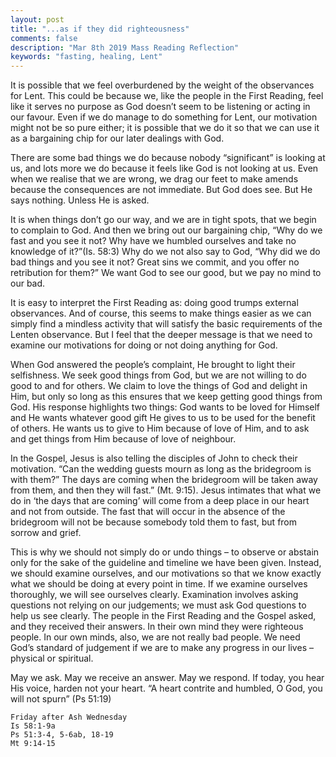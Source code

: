 ```yaml
---
layout: post
title: "...as if they did righteousness"
comments: false
description: "Mar 8th 2019 Mass Reading Reflection"
keywords: "fasting, healing, Lent"
---
```



It is possible that we feel overburdened by the weight of the observances for Lent. This could be because we, like the people in the First Reading, feel like it serves no purpose as God doesn’t seem to be listening or acting in our favour. Even if we do manage to do something for Lent, our motivation might not be so pure either; it is possible that we do it so that we can use it as a bargaining chip for our later dealings with God.

There are some bad things we do because nobody “significant” is looking at us, and lots more we do because it feels like God is not looking at us. Even when we realise that we are wrong, we drag our feet to make amends because the consequences are not immediate. But God does see. But He says nothing. Unless He is asked.

It is when things don’t go our way, and we are in tight spots, that we begin to complain to God. And then we bring out our bargaining chip, “Why do we fast and you see it not? Why have we humbled ourselves and take no knowledge of it?”(Is. 58:3) Why do we not also say to God, “Why did we do bad things and you see it not? Great sins we commit, and you offer no retribution for them?” We want God to see our good, but we pay no mind to our bad. 

It is easy to interpret the First Reading as: doing good trumps external observances. And of course, this seems to make things easier as we can simply find a mindless activity that will satisfy the basic requirements of the Lenten observance. But I feel that the deeper message is that we need to examine our motivations for doing or not doing anything for God. 

When God answered the people’s complaint, He brought to light their selfishness. We seek good things from God, but we are not willing to do good to and for others. We claim to love the things of God and delight in Him, but only so long as this ensures that we keep getting good things from God. His response highlights two things: God wants to be loved for Himself and He wants whatever good gift He gives to us to be used for the benefit of others. He wants us to give to Him because of love of Him, and to ask and get things from Him because of love of neighbour.

In the Gospel, Jesus is also telling the disciples of John to check their motivation. “Can the wedding guests mourn as long as the bridegroom is with them?” The days are coming when the bridegroom will be taken away from them, and then they will fast.” (Mt. 9:15). Jesus intimates that what we do in ‘the days that are coming’ will come from a deep place in our heart and not from outside. The fast that will occur in the absence of the bridegroom will not be because somebody told them to fast, but from sorrow and grief. 

This is why we should not simply do or undo things – to observe or abstain only for the sake of the guideline and timeline we have been given. Instead, we should examine ourselves, and our motivations so that we know exactly what we should be doing at every point in time. If we examine ourselves thoroughly, we will see ourselves clearly. Examination involves asking questions not relying on our judgements; we must ask God questions to help us see clearly. The people in the First Reading and the Gospel asked, and they received their answers. In their own mind they were righteous people. In our own minds, also, we are not really bad people. We need God’s standard of judgement if we are to make any progress in our lives – physical or spiritual. 

May we ask. May we receive an answer. May we respond. If today, you hear His voice, harden not your heart. “A heart contrite and humbled, O God, you will not spurn” (Ps 51:19)

```
Friday after Ash Wednesday
Is 58:1-9a
Ps 51:3-4, 5-6ab, 18-19
Mt 9:14-15

```
